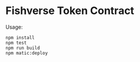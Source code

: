 # Fishverse Token Contract

Usage:

```shell
npm install
npm test
npm run build
npm matic:deploy
```
